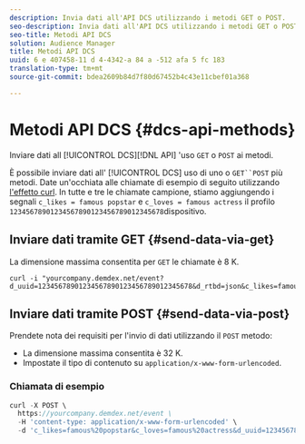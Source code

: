 ```yaml
---
description: Invia dati all'API DCS utilizzando i metodi GET o POST.
seo-description: Invia dati all'API DCS utilizzando i metodi GET o POST.
seo-title: Metodi API DCS
solution: Audience Manager
title: Metodi API DCS
uuid: 6 e 407458-11 d 4-4342-a 84 a -512 afa 5 fc 183
translation-type: tm+mt
source-git-commit: bdea2609b84d7f80d67452b4c43e11cbef01a368

---
```



# Metodi API DCS {#dcs-api-methods}

Inviare dati all [!UICONTROL DCS][!DNL API] 'uso `GET` o `POST` ai metodi.

È possibile inviare dati all' [!UICONTROL DCS] uso di uno o `GET``POST` più metodi. Date un'occhiata alle chiamate di esempio di seguito utilizzando [l'effetto curl](https://curl.haxx.se/). In tutte e tre le chiamate campione, stiamo aggiungendo i segnali `c_likes = famous popstar` e `c_loves = famous actress` il profilo `12345678901234567890123456789012345678`dispositivo.


## Inviare dati tramite GET {#send-data-via-get}

La dimensione massima consentita per `GET` le chiamate è 8 K.

```
curl -i "yourcompany.demdex.net/event?d_uuid=12345678901234567890123456789012345678&d_rtbd=json&c_likes=famous%20popstar&c_loves=famous%20actress"
```

## Inviare dati tramite POST {#send-data-via-post}

Prendete nota dei requisiti per l'invio di dati utilizzando il `POST` metodo:

* La dimensione massima consentita è 32 K.
* Impostate il tipo di contenuto su `application/x-www-form-urlencoded`.

### Chiamata di esempio

```js
curl -X POST \
  https://yourcompany.demdex.net/event \
  -H 'content-type: application/x-www-form-urlencoded' \
  -d 'c_likes=famous%20popstar&c_loves=famous%20actress&d_uuid=12345678901234567890123456789012345678'
```
